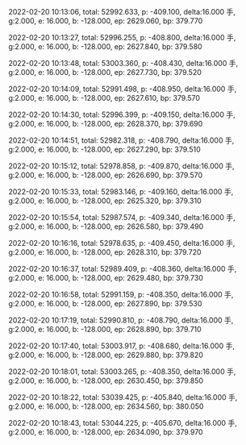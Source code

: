 2022-02-20 10:13:06, total: 52992.633, p: -409.100, delta:16.000 手, g:2.000, e: 16.000, b: -128.000, ep: 2629.060, bp: 379.770

2022-02-20 10:13:27, total: 52996.255, p: -408.800, delta:16.000 手, g:2.000, e: 16.000, b: -128.000, ep: 2627.840, bp: 379.580

2022-02-20 10:13:48, total: 53003.360, p: -408.430, delta:16.000 手, g:2.000, e: 16.000, b: -128.000, ep: 2627.730, bp: 379.520

2022-02-20 10:14:09, total: 52991.498, p: -408.950, delta:16.000 手, g:2.000, e: 16.000, b: -128.000, ep: 2627.610, bp: 379.570

2022-02-20 10:14:30, total: 52996.399, p: -409.150, delta:16.000 手, g:2.000, e: 16.000, b: -128.000, ep: 2628.370, bp: 379.690

2022-02-20 10:14:51, total: 52982.318, p: -408.790, delta:16.000 手, g:2.000, e: 16.000, b: -128.000, ep: 2627.290, bp: 379.510

2022-02-20 10:15:12, total: 52978.858, p: -409.870, delta:16.000 手, g:2.000, e: 16.000, b: -128.000, ep: 2626.690, bp: 379.570

2022-02-20 10:15:33, total: 52983.146, p: -409.160, delta:16.000 手, g:2.000, e: 16.000, b: -128.000, ep: 2625.320, bp: 379.310

2022-02-20 10:15:54, total: 52987.574, p: -409.340, delta:16.000 手, g:2.000, e: 16.000, b: -128.000, ep: 2626.580, bp: 379.490

2022-02-20 10:16:16, total: 52978.635, p: -409.450, delta:16.000 手, g:2.000, e: 16.000, b: -128.000, ep: 2628.310, bp: 379.720

2022-02-20 10:16:37, total: 52989.409, p: -408.360, delta:16.000 手, g:2.000, e: 16.000, b: -128.000, ep: 2629.480, bp: 379.730

2022-02-20 10:16:58, total: 52991.159, p: -408.350, delta:16.000 手, g:2.000, e: 16.000, b: -128.000, ep: 2627.890, bp: 379.530

2022-02-20 10:17:19, total: 52990.810, p: -408.790, delta:16.000 手, g:2.000, e: 16.000, b: -128.000, ep: 2628.890, bp: 379.710

2022-02-20 10:17:40, total: 53003.917, p: -408.680, delta:16.000 手, g:2.000, e: 16.000, b: -128.000, ep: 2629.880, bp: 379.820

2022-02-20 10:18:01, total: 53003.265, p: -408.350, delta:16.000 手, g:2.000, e: 16.000, b: -128.000, ep: 2630.450, bp: 379.850

2022-02-20 10:18:22, total: 53039.425, p: -405.840, delta:16.000 手, g:2.000, e: 16.000, b: -128.000, ep: 2634.560, bp: 380.050

2022-02-20 10:18:43, total: 53044.225, p: -405.670, delta:16.000 手, g:2.000, e: 16.000, b: -128.000, ep: 2634.090, bp: 379.970